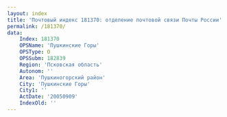 ```yaml
---
layout: index
title: 'Почтовый индекс 181370: отделение почтовой связи Почты России'
permalink: /181370/
data:
    Index: 181370
    OPSName: 'Пушкинские Горы'
    OPSType: О
    OPSSubm: 182839
    Region: 'Псковская область'
    Autonom: ''
    Area: 'Пушкиногорский район'
    City: 'Пушкинские Горы'
    City1: ''
    ActDate: '20050909'
    IndexOld: ''
---
```

